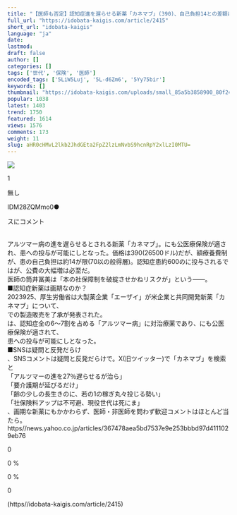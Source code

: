 ```yaml
---
title: "【医師も否定】認知症進を遅らせる新薬「カネマブ」(390)、自己負担14との差額による「社保険料の急騰で現役世代は死ぬ」"
full_url: "https://idobata-kaigis.com/article/2415"
short_url: "idobata-kaigis"
language: "ja"
date: 
lastmod: 
draft: false
author: []
categories: []
tags: ['世代', '保険', '医師']
encoded_tags: ['5LiW5Luj', '5L-d6Zm6', '5Yy75bir']
keywords: []
thumbnail: "https://idobata-kaigis.com/uploads/small_85a5b3858900_80f24e9b2c.jpg"
popular: 1038
latest: 1403
trend: 1750
featured: 1614
views: 1576
comments: 173
weight: 11
slug: aHR0cHMvL2lkb2JhdGEta2FpZ2lzLmNvbS9hcnRpY2xlLzI0MTU=
---
```


![](https://idobata-kaigis.com/uploads/small_85a5b3858900_80f24e9b2c.jpg)

<div><p class='text-pink-100 text-sm'><p class='mr-2'>1</p><p class='mr-2'>無し</p><p class='hidden xlinline-block'>IDM28ZQMmo0●</p></p><p class='flex items-center text-gray-400'><p class='text-xs mdtext-sm hovercursor-pointer'>スにコメント</p></p><p class='tracking-wide break-all text-base'><br> アルツマー病の進を遅らせるとされる新薬「カネマブ」。にも公医療保険が適され、患への投与が可能にしとなった。価格は390(26500ドル)だが、額療養費制が、患の自己負担は約14が限(70以の般得層)。認知症患約600のに投与されるではが、公費の大幅増は必至だ。<br>医師の筒井冨美は「本の社保障制を破綻させかねリスクが」という――。<br> ■認知症新薬は画期なのか？<br>2023925、厚生労働省は大製薬企業「エーザイ」が米企業と共同開発新薬「カネマブ」について、<br>での製造販売を了承が発表された。<br>は、認知症全の6～7割を占める「アルツマー病」に対治療薬であり、にも公医療保険が適されて、<br>患への投与が可能にしとなった。<br> ■SNSは疑問と反発だらけ<br> 、SNSコメントは疑問と反発だらけで。X(旧ツイッター)で「カネマブ」を検索と<br> 「アルツマーの進を27％遅らせるが治ら」<br>「要介護期が延びるだけ」<br>「齢の少しの長生きのに、若の1の稼ぎ丸々投じる勢い」<br>「社保険料アップは不可避、現役世代は死にま」<br> 、画期な新薬にもかかわらず、医師・非医師を問わず歓迎コメントはほとんど当たら。<br> https//news.yahoo.co.jp/articles/367478aea5bd7537e9e253bbbd97d4111029eb76 </p><p class='flex items-center mr-2 hovercursor-pointer'><p class='pl-1 text-sm mdtext-base'>0</p></p><p class=' w-full h-full bg-gray-200 absolute '></p><p class='text-white text-xs text-center'>0 %</p><p class='text-white text-xs text-center'>0 %</p><p class='flex items-center mr-2 hovercursor-pointer'><p class='pl-1 text-sm mdtext-base'>0</p></p></div>

(https//idobata-kaigis.com/article/2415)
